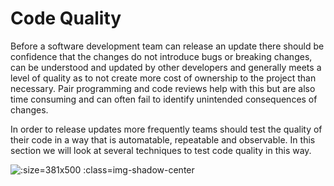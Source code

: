 # Code Quality

Before a software development team can release an update there should be confidence that the changes do not introduce bugs or breaking changes, can be understood and updated by other developers and generally meets a level of quality as to not create more cost of ownership to the project than necessary. Pair programming and code reviews help with this but are also time consuming and can often fail to identify unintended consequences of changes.

In order to release updates more frequently teams should test the quality of their code in a way that is automatable, repeatable and observable. In this section we will look at several techniques to test code quality in this way.

![](./img3/unit-test-excuses.webp ':size=381x500 :class=img-shadow-center')
